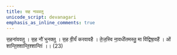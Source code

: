 ```yaml
---
title: सह नाववतु
unicode_script: devanagari
emphasis_as_inline_comments: true
---
```


स॒हना॑ववतु । स॒ह नौ॑ भुनक्तु । स॒ह वी॒र्यं॑ करवावहै । ते॒ज॒स्वि ना॒वधी॑तमस्तु॒ मा वि॑द्विषा॒वहै॑ । ओं शान्ति॒श्शान्ति॒श्शान्तिः॑ ।। (23)